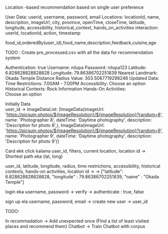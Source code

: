 Location -based recommendation based on single user preference


User Data: userid, username, password, email
Locations: locationId, name, description, imageUrl, city, province, openTime, closeTime, latitude, longitude, accessibility, historical_context, hands_on_activities
interaction: userId, locationId, action, timestamp


food_id,orderedBy(user_id),food_name,description,feedback,cuisine,age



TODO : Create pre_processed.csv with all the data for recommendation system


Authentication: true
Username: nilupa
Password: nilupa123
Latitude: 6.828828828828828
Longitude: 79.86386702251839
Nearest Landmark: Okada Temple
Distance Radius Value: 303.5087719298246
Updated Data:
Time Restrictions: 7.00AM - 7.00PM
Accessibility: Choose an option
Historical Contexts: Rock Information
Hands-On Activities: Choose an option


Initially Data  
user_id -> imageDataList: [ImageData(imageUrl: 'https://picsum.photos/${imageResolution}/${imageResolution}?random=8', name: 'Photographer 8', dateTime: 'Daytime photography', description: 'Description for photo 8',), ImageData(imageUrl: 'https://picsum.photos/${imageResolution}/${imageResolution}?random=9', name: 'Photographer 9', dateTime: 'Daytime photography', description: 'Description for photo 9')]

Card ekk click kalama 
user_id, filters, current location, location id -> Shortest path eka (lat, long)

user_id, latitude, longitude, radius, time restrictions, accessibility, historical contexts, hands-on activities, location id ->
->
["latitude": 6.828828828828828, "longitude" : 79.86386702251839, "name" : "Okada Temple"]

login eka
username, password -> verify -> authenticate : true, false

sign up ela
username, password, email -> create new user -> user_id



TODO:

In recommadation -> Add unexpected once (Find a list of least visited places and recommend them)
Chatbot -> Train Chatbot with corpus




